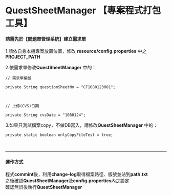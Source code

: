 # QuestSheetManager 【專案程式打包工具】
#### 請需先於【問題單管理系統】建立需求單

1.請依自身本機專案放置位置，修改 <strong>resource/config.properties</strong> 中之 <strong>PROJECT_PATH</strong> <br />

2.依需求單修改<strong>QuestSheetManager</strong> 中的： <br />
<pre><code>// 需求單編號 <br />
private String questionSheetNo = "CF1080123001"; <br /> <br />

// 上傳(CVS)日期 <br />
private String cvsDate = "1080124"; </pre></code>

3.如果只測試檔案copy，不做DB寫入，請修改<strong>QuestSheetManager</strong> 中的： <br />
  <pre><code>private static boolean onlyCopyFileTest = true; </pre></code><br />
	
***
#### 運作方式
程式<strong>commint</strong>後，利用<strong>change-log</strong>取得檔案路徑、版號並貼到<strong>path.txt</strong><br/>
之後確認<strong>QuestSheetManager</strong>及<strong>config.properties</strong>內之設定<br/>
確認無誤後執行<strong>QuestSheetManager</strong>

